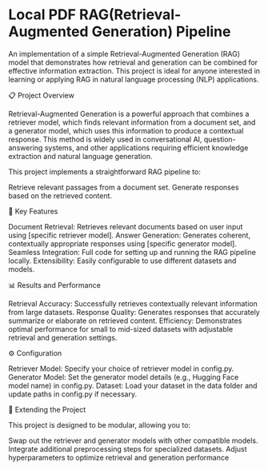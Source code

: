 # Local PDF RAG(Retrieval-Augmented Generation) Pipeline

An implementation of a simple Retrieval-Augmented Generation (RAG) model that demonstrates how retrieval and generation can be combined for effective information extraction. This project is ideal for anyone interested in learning or applying RAG in natural language processing (NLP) applications.

📋 Project Overview

Retrieval-Augmented Generation is a powerful approach that combines a retriever model, which finds relevant information from a document set, and a generator model, which uses this information to produce a contextual response. This method is widely used in conversational AI, question-answering systems, and other applications requiring efficient knowledge extraction and natural language generation.

This project implements a straightforward RAG pipeline to:

Retrieve relevant passages from a document set.
Generate responses based on the retrieved content.

🚀 Key Features

Document Retrieval: Retrieves relevant documents based on user input using [specific retriever model].
Answer Generation: Generates coherent, contextually appropriate responses using [specific generator model].
Seamless Integration: Full code for setting up and running the RAG pipeline locally.
Extensibility: Easily configurable to use different datasets and models.

📊 Results and Performance

Retrieval Accuracy: Successfully retrieves contextually relevant information from large datasets.
Response Quality: Generates responses that accurately summarize or elaborate on retrieved content.
Efficiency: Demonstrates optimal performance for small to mid-sized datasets with adjustable retrieval and generation settings.

⚙️ Configuration

Retriever Model: Specify your choice of retriever model in config.py.
Generator Model: Set the generator model details (e.g., Hugging Face model name) in config.py.
Dataset: Load your dataset in the data folder and update paths in config.py if necessary.

🧩 Extending the Project

This project is designed to be modular, allowing you to:

Swap out the retriever and generator models with other compatible models.
Integrate additional preprocessing steps for specialized datasets.
Adjust hyperparameters to optimize retrieval and generation performance
